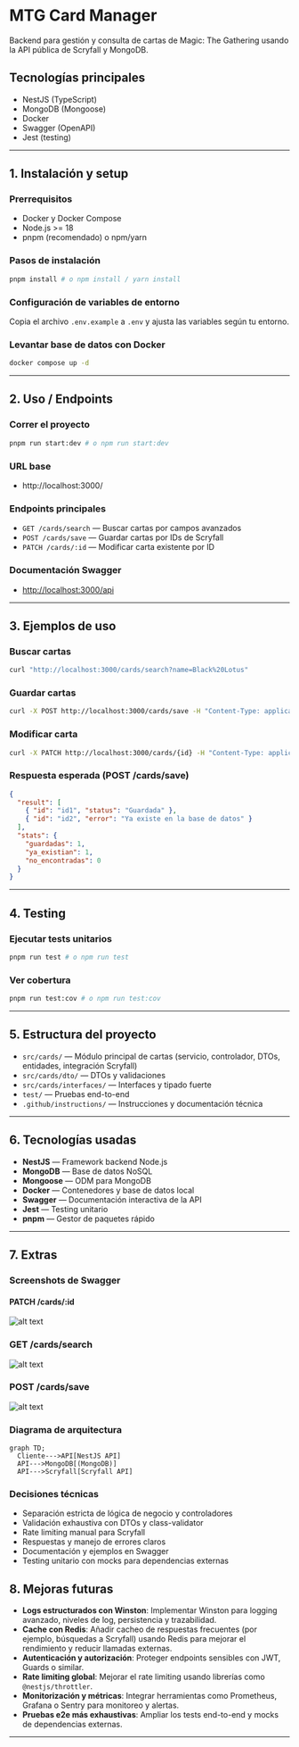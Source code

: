 # MTG Card Manager

Backend para gestión y consulta de cartas de Magic: The Gathering usando la API pública de Scryfall y MongoDB.

## Tecnologías principales

- NestJS (TypeScript)
- MongoDB (Mongoose)
- Docker
- Swagger (OpenAPI)
- Jest (testing)

---

## 1. Instalación y setup

### Prerrequisitos

- Docker y Docker Compose
- Node.js >= 18
- pnpm (recomendado) o npm/yarn

### Pasos de instalación

```bash
pnpm install # o npm install / yarn install
```

### Configuración de variables de entorno

Copia el archivo `.env.example` a `.env` y ajusta las variables según tu entorno.

### Levantar base de datos con Docker

```bash
docker compose up -d
```

---

## 2. Uso / Endpoints

### Correr el proyecto

```bash
pnpm run start:dev # o npm run start:dev
```

### URL base

- http://localhost:3000/

### Endpoints principales

- `GET /cards/search` — Buscar cartas por campos avanzados
- `POST /cards/save` — Guardar cartas por IDs de Scryfall
- `PATCH /cards/:id` — Modificar carta existente por ID

### Documentación Swagger

- [http://localhost:3000/api](http://localhost:3000/api)

---

## 3. Ejemplos de uso

### Buscar cartas

```bash
curl "http://localhost:3000/cards/search?name=Black%20Lotus"
```

### Guardar cartas

```bash
curl -X POST http://localhost:3000/cards/save -H "Content-Type: application/json" -d '{"card_ids": ["id1", "id2"]}'
```

### Modificar carta

```bash
curl -X PATCH http://localhost:3000/cards/{id} -H "Content-Type: application/json" -d '{"name": "Nuevo nombre"}'
```

### Respuesta esperada (POST /cards/save)

```json
{
  "result": [
    { "id": "id1", "status": "Guardada" },
    { "id": "id2", "error": "Ya existe en la base de datos" }
  ],
  "stats": {
    "guardadas": 1,
    "ya_existian": 1,
    "no_encontradas": 0
  }
}
```

---

## 4. Testing

### Ejecutar tests unitarios

```bash
pnpm run test # o npm run test
```

### Ver cobertura

```bash
pnpm run test:cov # o npm run test:cov
```

---

## 5. Estructura del proyecto

- `src/cards/` — Módulo principal de cartas (servicio, controlador, DTOs, entidades, integración Scryfall)
- `src/cards/dto/` — DTOs y validaciones
- `src/cards/interfaces/` — Interfaces y tipado fuerte
- `test/` — Pruebas end-to-end
- `.github/instructions/` — Instrucciones y documentación técnica

---

## 6. Tecnologías usadas

- **NestJS** — Framework backend Node.js
- **MongoDB** — Base de datos NoSQL
- **Mongoose** — ODM para MongoDB
- **Docker** — Contenedores y base de datos local
- **Swagger** — Documentación interactiva de la API
- **Jest** — Testing unitario
- **pnpm** — Gestor de paquetes rápido

---

## 7. Extras

### Screenshots de Swagger

#### PATCH /cards/:id
![alt text](image.png)

### GET /cards/search
![alt text](image-1.png)

### POST /cards/save
![alt text](image-2.png)

### Diagrama de arquitectura

```mermaid
graph TD;
  Cliente--->API[NestJS API]
  API--->MongoDB[(MongoDB)]
  API--->Scryfall[Scryfall API]
```

### Decisiones técnicas

- Separación estricta de lógica de negocio y controladores
- Validación exhaustiva con DTOs y class-validator
- Rate limiting manual para Scryfall
- Respuestas y manejo de errores claros
- Documentación y ejemplos en Swagger
- Testing unitario con mocks para dependencias externas

## 8. Mejoras futuras

- **Logs estructurados con Winston**: Implementar Winston para logging avanzado, niveles de log, persistencia y trazabilidad.
- **Cache con Redis**: Añadir cacheo de respuestas frecuentes (por ejemplo, búsquedas a Scryfall) usando Redis para mejorar el rendimiento y reducir llamadas externas.
- **Autenticación y autorización**: Proteger endpoints sensibles con JWT, Guards o similar.
- **Rate limiting global**: Mejorar el rate limiting usando librerías como `@nestjs/throttler`.
- **Monitorización y métricas**: Integrar herramientas como Prometheus, Grafana o Sentry para monitoreo y alertas.
- **Pruebas e2e más exhaustivas**: Ampliar los tests end-to-end y mocks de dependencias externas.

---
